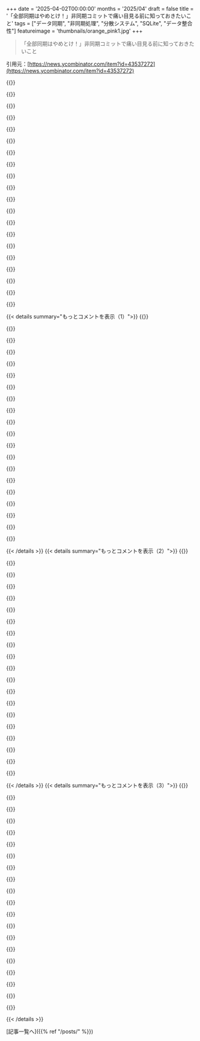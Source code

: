+++
date = '2025-04-02T00:00:00'
months = '2025/04'
draft = false
title = '「全部同期はやめとけ！」非同期コミットで痛い目見る前に知っておきたいこと'
tags = ["データ同期", "非同期処理", "分散システム", "SQLite", "データ整合性"]
featureimage = 'thumbnails/orange_pink1.jpg'
+++

> 「全部同期はやめとけ！」非同期コミットで痛い目見る前に知っておきたいこと

引用元：[https://news.ycombinator.com/item?id=43537272](https://news.ycombinator.com/item?id=43537272)

{{<matomeQuote body="整合性モデルがよく分かんないんだけど。<br>＞Graftクライアントはローカルでコミットしてから、非同期でリモートにコミットしようとするんだって。Graftはグローバルで厳密な直列化を強制するから、同じスナップショットに基づいて同時にコミットすると、片方は成功してもう片方は失敗するらしい。<br>＞でも、APIはコミット操作が一つしかない。<br>＞commit(VolumeId, ClientId, Snapshot LSN, page_count, segments) 安全ならVolumeに変更をコミット。指定されたSnapshot LSNはコミットの元になったスナップショット。成功すると、新しくコミットされたSnapshotを返す。<br>＞もしクライアントが何かコミットして、ローカルで成功した場合、そのコミットの「非同期」伝播が失敗したことをどうやって知るの？そして、その成功したローカルコミットの上でやったことを全部ロールバックする必要があるんじゃない？<br>これって「コミット」の概念がごっちゃになってる気がする。普通「コミット」って言ったら有効だって保証されてるじゃん？でも、ここでは「ローカルコミット」が後から無効になる可能性があるってこと？" userName="kiitos" createdAt="2025-04-02T04:20:55" color="#45d325">}}

{{<matomeQuote body="確かに分かりにくいよね！ブログ記事の整合性のセクションで説明してみたよ：https://sqlsync.dev/posts/stop-syncing-everything/#consisten...<br>重要なのは、オフライン書き込みをサポートするなら、クライアントは厳密な直列化できないってこと。トランザクションの同期が無効になることを前提にする必要があるんだ。Graftは強力な基盤を提供するけど、ローカル書き込みの処理方法はクライアントに任せてる。<br>クライアントは以下のオプションを選べるよ：<br>1. オフラインならローカル書き込みを拒否する<br>2. オンラインに戻ったらローカル書き込みを最新のスナップショットにリベースする<br>3. ローカルの変更をリモートの変更とマージする<br>4. Volumeを完全にフォークして、ユーザーが手動でマージする<br>5. ローカルの変更を破棄する<br>エッジネイティブシステムを構築するためのビルディングブロックを作りたいんだ。ローカル書き込みのセマンティクスにはこだわりはないんだよね。" userName="carlsverre" createdAt="2025-04-02T04:46:42" color="#785bff">}}

{{<matomeQuote body="言ってること、リポジトリのドキュメントと全然違うじゃん。<br>Graftの「commit」操作の保証は、Graftシステム自体の性質なんだよね。もしcommitが、あるクライアントの要件を満たすと厳密に直列化されて、満たさないと直列化されないなら、「commit」は厳密に直列化されてないってことにならない？" userName="kiitos" createdAt="2025-04-02T04:53:49" color="#45d325">}}

{{<matomeQuote body="確認させてほしいんだけど、クライアントが常に同期的にコミット（MetaStoreのコミットがOKになるまで待つ）する場合、厳密な直列化されるってことでOK？<br>もしそうなら、クライアントが非同期的にコミットしたい場合、トレードオフと結果の整合性モデルをどう説明するのが分かりやすいかな？ドキュメントをどうアップデートすればいいか教えてほしい。" userName="carlsverre" createdAt="2025-04-02T05:05:18" color="#785bff">}}

{{<matomeQuote body="まず、読み取りと書き込みの整合性を分ける価値があるかも。例えば、君のシステムでは読み取りは最終的に整合性が保たれる（同期が強制されないから）。書き込みはもっと複雑だよね。<br>君のデザインのキーポイントは柔軟性だと思うんだ。それを強調して、アプリケーションがストレージとどうやり取りできるか、トレードオフを説明した方がいいんじゃない？<br>強い書き込み整合性を得るためにグローバルなシリアライゼーションを強制したり、同期ポリシーを緩くして弱い整合性にしたり。アプリケーションから見れば、内部の詳細はどうでもよくて、外部の性質とそれをどう実現するか（CRDTスタイルでマージするとか）が大事。" userName="ratorx" createdAt="2025-04-02T11:55:07" color="#ff5733">}}

{{<matomeQuote body="クライアントとコミットの定義が違うのかも。<br>クライアントが「ローカルでコミット」と「グローバルでコミット」を別々にできるとは思えないんだよね。クライアントはmetastore APIとやり取りするものだと思ってて、commit操作はローカルのコミット状態に基づいて成功/失敗を返すんじゃないの？<br>design.mdに「ClientはRustライブラリになる」って書いてあるけど、これが議論のポイント？クライアントはGraftクレートと同じコンパイルユニットのRustコードってこと？" userName="kiitos" createdAt="2025-04-02T05:25:53" color="#ff33a1">}}

{{<matomeQuote body="Graftの定義って、SQL標準のコミットよりGitのコミットに近い気がする。それが混乱の原因かも？" userName="mdavidn" createdAt="2025-04-02T15:05:52" color="">}}

{{<matomeQuote body="そうかもね。でも、Gitの「コミット」はドメインの概念で、分散システムの「コミット」とは違うんだよね。「厳密な直列化」とか「スナップショット分離」とかは分散システムの概念で、Gitの概念じゃない。「コミット」は分散システムのルールに従う必要があると思うよ。" userName="kiitos" createdAt="2025-04-03T21:12:29" color="#45d325">}}

{{<matomeQuote body="GitはDVCS（分散バージョン管理システム）じゃん。分散ってことは、マスターがないってこと。Gitには「グローバル」がないんだよ。" userName="drewcoo" createdAt="2025-04-02T21:57:26" color="">}}

{{<matomeQuote body="理論上はそうだけど、実際にはGitHubやGitLabがほとんどの開発者にとっての「グローバル」レプリカになってるよね。" userName="mdavidn" createdAt="2025-04-05T01:56:02" color="#ff33a1">}}

{{<matomeQuote body="リンク先のドキュメントと作者の返信で、状況がかなりはっきりするよね。ローカルとグローバルの特性を持つエッジデータストアを構築してて、オフラインモード用のオプションもあるみたい。システムの厳密な直列化について話す場合は、もっと複雑になるのは当然だと思うよ。" userName="tyre" createdAt="2025-04-02T05:10:38" color="">}}

{{<matomeQuote body="基本的にはシングルマスターの非同期レプリケーションだね。しかもsqliteのジャーナルモード専用みたい。マスターがsqliteのジャーナルをコミット履歴として保存して、フォロワーに送ってリプレイさせるんだ。" userName="feverzsj" createdAt="2025-04-02T05:13:39" color="#45d325">}}

{{<matomeQuote body="みんな、どうも！Graftの作者だよ。コメント、スター、サポート、本当にありがとう！またこうして公に開発できて嬉しいな。今夜はもうサインオフするけど、明日また質問に答えるよ！今、Washington, DCのAntithesis BugBash[1]に来てるんだけど、時差ボケ対策しないと後悔しそう。もし今週Washingtonにいる人がいたら（カンファレンスとかで）、ぜひ会おう！hello [at] orbitinghail [dotdev]にメールしてね。<br>[1]: https://bugbash.antithesis.com/" userName="carlsverre" createdAt="2025-04-02T04:53:56" color="#ff33a1">}}

{{<matomeQuote body="シェアしてくれてありがとう、すごくいいね。グラフィックも素晴らしいって言いたかったんだ。自分で作ったのか、誰かに手伝ってもらったのかわからないけど、ポイントをよく説明できてる。ページとかデータベースみたいな技術的なコンセプトのグラフィックを作るのは難しいけど、これはすごくいいよ。" userName="vineyardmike" createdAt="2025-04-02T06:20:54" color="#ff33a1">}}

{{<matomeQuote body="ありがとう！http://excalidraw.com/ で自分で作ったんだ。" userName="carlsverre" createdAt="2025-04-02T12:59:52" color="">}}

{{<matomeQuote body="Graftの盛り上がり、すごいね！Discord [1]やGitHub [2]でも会話できるよ。Antithesis BugBash [3]でDeterministic Simulation Testing (DST)について話してるから、もしいたら声かけてね！<br>[1]: https://discord.gg/etFk2N9nzC<br>[2]: https://github.com/orbitinghail/graft<br>[3]: https://bugbash.antithesis.com/" userName="carlsverre" createdAt="2025-04-02T15:42:23" color="#ff33a1">}}

{{<matomeQuote body="素晴らしい出来だね！ちょっと質問なんだけど、ページにある美しい図（https://sqlsync.dev/_astro/pull_changes.DjOYfgBf_2biXxv.webp とか）は何のツールで作ったの？" userName="gejose" createdAt="2025-04-02T17:54:38" color="">}}

{{<matomeQuote body="ありがとう！https://excalidraw.com/ で全部作ったんだ。もう何年も使ってて、本当に気に入ってるよ！" userName="carlsverre" createdAt="2025-04-02T18:04:20" color="">}}

{{<matomeQuote body="つまり、一貫性モデルは基本的にgitってこと？ローカルコピーがあって、それを変更して、プッシュするときにコンフリクトが起きて、リベースとかマージができるみたいな。問題は、コンフリクトをうまく検出する方法がないこと。ドキュメントには変更されたページについて書いてあるけど、ページの変更はコンフリクトのいい指標にはならない。読み取りのコンフリクトでも起こり得る。<br>例えば...<br>Update Customer Id: ＞”UPDATE Customers SET id＝’bar’ WHERE id＝’foo’; UPDATE Orders SET customerId＝’bar’ WHERE customerId＝’foo’”<br>Add Customer Purchase: ＞”SELECT id FROM Customers WHERE email＝”blah”; INSERT INTO Orders(customerId, ...) VALUES(”foo”, ...);”<br>もしupdateタスクが先にコミットされて、Ordersテーブルのページが一杯だったら（つまり、挿入すると新しいページが割り当てられる）、これらの操作にはページのコンフリクトはないけど、結果は正しくないことになる。<br>これを修正するには、書き込みが発生したトランザクション中に読み取られたページを追跡する必要があるけど、updateカラムがインデックスの一部でなければ、テーブル全体になる可能性がある。" userName="chacham15" createdAt="2025-04-02T07:11:44" color="#785bff">}}

{{<matomeQuote body="gitでのリベースも安全な操作じゃないよね。マージはヒューリスティックで、コンフリクトやサイレントな誤ったマージが起こりやすい。<br>簡単な例: https://www.caktusgroup.com/blog/2018/03/19/when-clean-merge..." userName="fulafel" createdAt="2025-04-02T07:52:51" color="">}}

{{< details summary="もっとコメントを表示（1）">}}
{{<matomeQuote body="それについては後で説明があるみたいだよ。厳密なシリアライズが無理な場合、ローカルのトランザクションは永続的じゃないけど、システム全体としてはシリアライズを回復できるってさ。ローカルの非同期トランザクションがページのリードセットを保持して、そこでコンフリクトを探す限りは大丈夫なはず。" userName="ncruces" createdAt="2025-04-02T08:21:49" color="">}}

{{<matomeQuote body="ローカルでトランザクションをコミットした後に、同期が失敗した場合、アプリがどう対応すべきか想像しにくいんだよね。全部ドロップするのは技術的には一貫性があるけど、状況によっては安全じゃないかも。例えば、緊急の紹介状を記録したのに、管理スタッフが患者の電話番号を更新してトランザクションが失敗するとか。自動リプレイは安全じゃないし。手動でマージするのが安全な場合もあるけど、ユーザーがレビューできるようにコンテキストを再構築するにはどうすれば？SQLiteはトランザクションIDを表面に出さないから、Graft APIが必要になるのかな。" userName="fauigerzigerk" createdAt="2025-04-02T12:10:17" color="#ff5c5c">}}

{{<matomeQuote body="ローカルでトランザクションをコミットした後に同期が失敗した場合、アプリがどう対応すべきか想像しにくいって話、マジそれな！手動マージが安全な場合もあるよね。CRDTが人気なのは、自動でコンフリクトを解決してくれるから。Graftは「同じデータ形式を使い続けられて、すべてがうまくいく！」って感じだけど、実際はコンフリクト解決ロジックを書く必要があるってことだよね。うまい話はないってことだ。" userName="NickM" createdAt="2025-04-02T16:13:36" color="#ff33a1">}}

{{<matomeQuote body="CRDTの問題点は、技術的にはコンフリクトフリーだけど、アプリケーションレベルの制約を表現できないことなんだよね。例えば、ホテルの部屋を複数の人が同時に予約できないようにするとか、制約違反としてフラグを立てて手動で介入する必要があるとか。集中型のトランザクションの使いやすさには到底及ばないよね。" userName="fauigerzigerk" createdAt="2025-04-02T17:50:23" color="#ff5733">}}

{{<matomeQuote body="それは確かに制約だよね。もしそういう制約があるなら、集中型のトランザクションシステムを使うべきかも。完璧なコンフリクト解決があっても、予約確定した後に「ごめん、やっぱ他の人が予約してたわ」って言いたくないでしょ？これはCRDTに限った話じゃなくて、可用性を優先するデータベースの限界だよね。制約が緩いユースケースなら問題ないけど。" userName="NickM" createdAt="2025-04-02T18:44:28" color="">}}

{{<matomeQuote body="ホテル予約は良い例じゃないかもね。ソフトコンストレイントを指定できれば、CRDTはもっと広い範囲のアプリに使えると思うな。変更をマージした後で、CRDTに制約違反のリストをクエリできるみたいな。" userName="fauigerzigerk" createdAt="2025-04-02T19:16:33" color="">}}

{{<matomeQuote body="「ホテルの部屋を複数の人が同時に予約できないようにするには？」いい質問だね！そうはしないんだ。グローバルに一貫性のあるトランザクションの順序付けを仮定すると、調整のレイテンシと認識される信頼性のトレードオフになる。複数の人が同時に予約できるけど、最終的には1人が勝つ。問題は、調整のレイテンシをユーザーが許容できる範囲に減らすこと。レイテンシが小さければ、ブロッキングAPIで信頼性の低さを隠せる。" userName="fatherzine" createdAt="2025-04-03T15:48:20" color="#ff33a1">}}

{{<matomeQuote body="＞your local transactions are not durable<br>これってユーザーからしたら単なるデータロスだよね。なんか操作して、うまくいったように見えても、後で消えちゃうんだもん。" userName="bastawhiz" createdAt="2025-04-02T13:24:32" color="">}}

{{<matomeQuote body="説明を読む限り、トランザクションは再適用できるみたい。システムがどう処理するか（アプリにどこまで任せるか、Graftがどこまで処理するか）はわからん。" userName="ncruces" createdAt="2025-04-02T13:57:01" color="">}}

{{<matomeQuote body="それってどういうこと？失敗したトランザクションを後でどうやって再適用するの？データベース自体は解決方法を知らないはず（もし知ってたら失敗しない）。だからアプリがやるしかないけど、常に可能とは限らない。結局データロスは避けられないかもね。「一貫性」は、都合の悪いトランザクションを削除すれば簡単に実現できるってことだ。" userName="bastawhiz" createdAt="2025-04-02T17:21:05" color="">}}

{{<matomeQuote body="これマジそれな！gitでmerge conflict解決するのってマジ大変じゃん？アプリ作る時に、UIとかユースケース込みで全部mergeするのとか非現実的すぎ。CRDTsとかターン制ゲームとか、単一顧客が使うデータサイロみたいな限定的なケースなら使えるかもだけど、一般的には無理ゲーだと思うわ。" userName="kikimora" createdAt="2025-04-02T23:19:00" color="">}}

{{<matomeQuote body="状態への変更順序がマジでどうでもいい場合だけ安全だと思う。<br>・カウンターの増減<br>・アクションのタイムスタンプをセットで保存<br>とか。<br>変更をアクションの順不同セットとしてモデル化できないとデータ損失するかも。例えば、3つのクライアントがアクションを実行。action 1がXをtrueに、action 2もtrueに、action 3がfalseにしたら、Xがtrueかfalseかわからなくなる。タイムスタンプがあっても、集中writerがない限り、クライアントのタイムスタンプが正確かどうかなんてわかんないし。マジ難しい問題！" userName="bastawhiz" createdAt="2025-04-03T01:59:18" color="#38d3d3">}}

{{<matomeQuote body="＞クライアントがgraftをpullした後、変更点を正確に把握できる。その情報を使って、どのページが有効で、どのページを取得する必要があるかを判断できる。<br>Cloud-Backed SQLiteのmanifestとどう違うんだろ？https://sqlite.org/cloudsqlite/doc/trunk/www/index.wiki<br>設計は似てるけど（変更されたページを送信）、サーバー側の計算が不要なのがデカい。" userName="conradev" createdAt="2025-04-02T02:19:22" color="#ff33a1">}}

{{<matomeQuote body="Cloud-Backed SQLite (CBS)の話ありがとね！CBSはマジで素晴らしいプロジェクトで、Graftより成熟してると思う。違いを説明するね。<br>CBSはmanifestとblockを使ってる。リーダーはmanifestをpullして、どのblockを再利用して、どれをpullする必要があるか知ることができる。だから、その点では似てる。<br>書き込みレイヤーはかなり違う。CBSはクライアントから直接blockを書き込むけど、GraftはPageStoreを使って永続化を処理する。<br>PageStoreを使うメリットは、複数のVolumeからの変更をS3の大きなセグメントにまとめることができること。将来的には、クエリのパフォーマンスを向上させたり、tombstoneを削除するために、セグメントを圧縮して最適化する予定。<br>もう一つのメリットは、書き込まれたページはMetaStoreにコミットされるまで、LSNに固定されないこと。書き込みの同時実行性が高い場合に重要になる。クライアントのコミットが拒否された場合（最新のスナップショットに基づいていない）、ローカルの変更を最新のスナップショットにrebaseしようとする。その際、Graftのモデルでは、以前に試みたコミットのサブセットを再利用できる。非重複ワークロードの同時実行性を劇的に向上させることができると思う。<br>3つ目のメリットは、権限。Graftを展開すると、PageStoreとMetaStoreで細かい書き込み権限を強制できる。CBSはクライアントがblobストレージに直接アクセスする必要がある。サーバー側でのデプロイには有効だけど、アプリケーションにレプリカを埋め込みたいエッジやデバイスのユースケースには向かない。<br>manifest側では、CBSではクライアントが最新のmanifestをpullするだけでいいけど、クライアントが多くて変更ワークロードが高い場合、Graftの圧縮bitsetアプローチは、クライアントがpullする必要があるデータ量を劇的に減らすことができる。メタデータのログとスナップショットみたいなもん。<br>違いがわかったかな？<br>あと、Rust好きなんだよね。:)" userName="carlsverre" createdAt="2025-04-02T04:33:21" color="#ff5733">}}

{{<matomeQuote body="なるほどね！サーバーが不要ってのもあるけど、CBSの魅力はシンプルさだよね。<br>Graftは新しい概念が多い気がする。必要なのかもしれないけど、HTTP APIとProtobufを維持していくの、大変そう。<br>CBSの書き込み同時実行性は「bucketごとに1つのwriter」で、これは「ユーザーごとに1つのbucket」で使える。クライアントのblobストレージへのアクセスは、署名付きURLで制御できる。ただ、自分でconflict resolutionする必要がある。<br>ストレージエンジン（ページ）レベルでconflict resolution（rebase/fork/reset）を処理するのが面白い。<br>非重複書き込みの場合、rebaseが効果的だと思う。" userName="conradev" createdAt="2025-04-02T17:48:45" color="#45d325">}}

{{<matomeQuote body="確かに！CBSは同じ問題を解決するキラーソリューションだね。" userName="carlsverre" createdAt="2025-04-02T18:06:32" color="">}}

{{<matomeQuote body="rebaseってどういう意味？アプリケーションがinteractive codeを含めてtransactionを再生するの？それともデータベースが前回書き込まれたのと同じ行/ページを書き込むの？" userName="aboodman" createdAt="2025-04-03T04:16:10" color="">}}

{{<matomeQuote body="SQLiteには実験的な変更”BEGIN CONCURRENT”がある。楽観的ロックを使って、重複しない書き込みを同時実行できる。<br>https://www.sqlite.org/src/doc/begin-concurrent/doc/begin_co...<br>書き込みが重複しなければ、rebaseは全く同じページ（計算なし）になる。重複する場合は、transactionを再生して新しいページを作成する必要がある（計算が必要）。" userName="conradev" createdAt="2025-04-04T18:35:55" color="#ff5c5c">}}

{{<matomeQuote body="へー、これ知らなかったけどマジでクール！<br>gcloudで低スケールのserverless dbを探してたんだけど、gcloudのサービスよりいいかも。<br>Cloud firestoreが良さそうに見えたけど、既存のgcloud credentialsで動かせなかった。俺のスキル不足かも。" userName="hamandcheese" createdAt="2025-04-02T04:04:03" color="#ff5733">}}

{{<matomeQuote body="こういう一般的なソリューションって、いつも混乱するんだよね。分散データって、本質的に欠陥があって、制限があるから、自分のユースケースに一番近いものを選ばなきゃいけない。<br>Graftの考え方は好きだけど、すぐに問題にぶつかる。例えば、ネットワークが不安定なエッジデバイスだと、必要な時にページを取得できない可能性がある。クライアントが必要なのは、必要な時にアクセスできるように、できるだけデータを取得すること。<br>でも、データが多すぎると時間がかかる！だから、アプリケーションがデータに優先順位をつけて、必要なものから取得する必要がある。<br>SQLite向けってことは、その点を補強してる気がする。分散リレーショナルデータベースって、だいたいの場合悪い考え。みんなACID特性を求めるけど、分散環境じゃ無理だし。CRDTsがあるのはそのため。すべての”コピー”を独立したものとして扱うことで、同じものを複数の場所に確実に分散できるっていう誤った考えを打破できる。（だから、リレーショナルデータベースはレプリケーションに向いてない。リレーショナルデータベース全体をCRDTsでレプリケートするには、セルごとにCRDTが必要になる。）" userName="0xbadcafebee" createdAt="2025-04-02T16:54:42" color="#ff5c5c">}}


{{< /details >}}
{{< details summary="もっとコメントを表示（2）">}}
{{<matomeQuote body="これ役に立つかもだから、似たようなツールのリンク集めといたよ！<br>https://tinybase.org/<br>https://www.evolu.dev/<br>https://replicache.dev/<br>https://fireproof.storage/<br>https://vlcn.io/<br>https://www.instantdb.com/<br>https://loro.dev/<br>https://electric-sql.com/<br>https://docs.y-sweet.dev/<br>https://syncedstore.org/docs/<br>https://collabs.readthedocs.io/en/latest/<br>https://remotestorage.io/<br>https://rxdb.info/offline-first.html<br>https://github.com/siriusastrebe/jsynchronous<br>https://www.powersync.com/<br>https://pouchdb.com/<br>https://jazz.tools/<br>https://www.triplit.dev/<br>https://automerge.org/<br>https://www.dxos.org/<br>いつか全部試したいなー。誰かのまとめ記事読みたい。" userName="vladstudio" createdAt="2025-04-02T11:37:44" color="">}}

{{<matomeQuote body="なんでこんなにたくさんあるんだろ？誰も必要としてないものを再発明してるだけじゃない？<br>個人的には、pouchdb、automerge、loro、sqlsyncは触ったことあるけど、どれも既存のアーキテクチャに合わなかったんだよねー。<br>たぶん、抽象化レイヤーが間違ってるんだと思う。REST APIとクライアント側のストレージがあれば99%十分じゃん？サービスワーカーもあるし。データの部分更新とかじゃなくて、サーバーから全データをリロードする方が説明しやすいし実装も楽だし。ラストライトウィン方式で十分なことが多いし。DBのコンフリクト解決とか無理ゲー。" userName="ozim" createdAt="2025-04-02T11:56:11" color="">}}

{{<matomeQuote body="これはマルチプレイヤーアプリの話だよ。Googleドキュメントとかみたいな。複数のユーザーが同時に編集できて、オフラインでも使えるみたいな。<br>みんながこんなことにハマるのは、データの同期処理が複雑で、関係ない部分まで影響が出ちゃうから。<br>A：ログをそのまま使う方式（オブジェクトの種類ごとに処理が必要）。<br>B：フレームワークが全部やってくれる方式（KVストアみたいな）。<br>C：最近はSQLの機能が欲しくなるから、最初からSQLを使う方式。<br>今はAだけど、Bに乗り換えたいなー。SQLもいいけど、やったことあるからなー。オフライン対応が簡単ならAでもいいけど、複雑になったらBを検討するよ。<br>ドキュメント単位の同期が多いけど、SQLのクエリとか使えなくなるのが困る。普通のSQLバックエンドと同期できるツールが少ない。" userName="whizzter" createdAt="2025-04-02T13:42:38" color="#45d325">}}

{{<matomeQuote body="それならCouchbaseがいいんじゃない？全部自社でコントロールしてるし。（宣伝注意：CouchbaseのSyncを8年やってる）<br>ローカルではドキュメント単位で同期できて、サーバー側では複数ドキュメントのトランザクションとか、KVアクセスとか、SQLとか、フルテキスト検索とか、細かい権限設定とかできるけど、その分ロックインされるしお金もかかる。ストレージとかクエリとか同期を自由に組み合わせられない。" userName="bbrks" createdAt="2025-04-02T16:35:55" color="">}}

{{<matomeQuote body="話が噛み合ってない気がする。<br>マルチプレイヤーのドキュメントはリアルタイムで同期するもので、DBの同期とは違うよ。これらのツールはオフラインからオンラインへのデータ同期が目的。ドキュメントとは用途が違う。" userName="ozim" createdAt="2025-04-02T16:22:31" color="">}}

{{<matomeQuote body="いや、根本的な問題は一緒だよ。GPが言ってるツールの問題は、同時編集の問題。普通のCRUDだと頻度が低いから無視されるけど、オフラインとかマルチプレイヤーだと頻繁に起こる。<br>ドキュメントとDBだけど、ドキュメントをテーブルに分割できるし。DBに分解しておけば、管理が楽になるし、部分的な権限管理もできる。" userName="whizzter" createdAt="2025-04-03T14:59:49" color="">}}

{{<matomeQuote body="＞なんでこんなにたくさんあるんだろ？誰も必要としてないものを再発明してるだけじゃない？<br>本当に必要なものって何？誰が決めるの？<br>＞全データをリロードする方が説明しやすいし実装も楽<br>電源ランプは点いてる？点いてなかったら、電源ボタンを押してね。簡単なことを説明するのって難しいんだよ。<br>対象は俺らみたいなオタクだから、誰かがforkして直してくれるまで、適当でもいいんじゃない？" userName="drewcoo" createdAt="2025-04-02T22:06:19" color="">}}

{{<matomeQuote body="“最近の問題はほとんどが同期の問題”<br>https://news.ycombinator.com/item?id=43434239" userName="codeulike" createdAt="2025-04-02T17:16:12" color="">}}

{{<matomeQuote body="関連ブログ書いたよ！<br>https://marcoapp.io/blog/offline-first-landscape" userName="isaachinman" createdAt="2025-04-02T21:50:01" color="">}}

{{<matomeQuote body="リンクありがとう！ちょうど欲しかったんだ！" userName="vladstudio" createdAt="2025-04-03T14:19:39" color="">}}

{{<matomeQuote body="これマジで面白いプロジェクトだし、記事も最高じゃん！めっちゃ勉強になったわ。「Leap」アルゴリズム（https://www.usenix.org/system/files/atc20-maruf.pdf）がリモートメモリのプリフェッチを予測するのに使われてるって知って、ハマりまくってる。<br>libgraftのSQLite連携ばっか見ちゃうけど（tursoとかと比較して）、作者がもっと一般的でローレベルな分散ストレージ問題としてアプローチしてるのが良いよね。実用的だって証明されたら、SQLite以外にも色々使えそう。<br>ただ、「ローレベルな一般的ソリューション」って、具体的な経験がないと的外れになりがちじゃん？作者はsqlsyncの経験があるし、最初からgraftをSQLiteに適用してるから、一般的なソリューションに挑戦する資格があると思う。特に、reconciliationの責任をアプリケーション/クライアント層に移してるのが良いよね。reconciliationってトレードオフが多いから、アプリ側がどうしたいかちゃんと考える必要があるってのは当然だと思う。<br>みんなSQLiteのレプリケーションシステムとの比較ばっか聞いてるけど、記事の最後に比較に関するセクションがあるから見てみて！https://sqlsync.dev/posts/stop-syncing-everything/#compariso..." userName="snickell" createdAt="2025-04-02T03:58:12" color="#ff5733">}}

{{<matomeQuote body="ありがとね！SQLlite/SQLSync以外のソリューションにGraftを適用するの、めっちゃワクワクしてるし興味あるんだよね。それがもっと一般的にした理由でもあるし。でもマジでその通りで、まずユースケースを開発してから一般的なソリューションに落とし込んだのは正解だったわ。逆だったら絶対ミスってたと思う。<br>あと、Leapのrabbit holeにはマジでハマった。あれは楽しいよね！" userName="carlsverre" createdAt="2025-04-02T04:10:24" color="#ff33a1">}}

{{<matomeQuote body="実装の詳細はよく分かんないからコメントしないけど、これはマジで解決すべき重要な問題だと思う。クライアントとサーバー間で変更をsyncできる、agnosticなsyncレイヤーがずっと欲しかったんだよね。アプリ開発者が何もしなくても、データベースがURLを指すだけでsyncを全部やってくれるのが理想。<br>そうすれば、アプリ開発者は何の苦労もなくプライベートsyncをサポートできるし、syncのためだけにサブスク払わなくても済む。NASでsyncサーバーを動かせば、全部のアプリがそこにsyncしてくれるようになる。もちろん、アプリ開発者はサブスク収入が欲しいから嫌がるだろうけど、ユーザーがプッシュすれば変わるかもね。" userName="stavros" createdAt="2025-04-02T08:45:25" color="#ff5c5c">}}

{{<matomeQuote body="10年くらい前は、CouchDBがこの問題の答えだったんだよね。2025年の現状は知らんけど、当時は飛行機のセールス担当が使ってるタブレットを、地上に戻ってオンラインになったら中央データベースとsyncするのに使われてた。" userName="Cthulhu_" createdAt="2025-04-02T08:47:19" color="">}}

{{<matomeQuote body="CouchDBってどうなったんだろ？もっと人気出ると思ってたけど、全然聞かなくなったよね。もしかしてこの問題って重要じゃないのかな？それとも、こういう方法で解決できるって知らないだけ？" userName="stavros" createdAt="2025-04-02T08:49:16" color="">}}

{{<matomeQuote body="この分野はマジで元気だし、OPみたいな小さいプロジェクトから競争が生まれてるのは嬉しいね。<br>（免責事項：私はこの分野の企業のsyncバックエンドで過去8年間働いてます。探せばどこか分かると思うけど、これはセールスじゃないよ）<br>こういう競争は、インターネット環境が悪いけど開発能力があるコミュニティにとってマジで価値がある。例えば、発展途上国とかアフリカで巡回診療してる医者とか。村全体で健康診断して、タブレットにデータを記録するじゃん。医者がインターネット使える場所に行ったらsyncして、フォローアップに使うんだよね。残念ながら、こういうプロジェクトって予算がないんだよね。だから、これらの問題を解決するための技術を使う余裕がないんだよ（うちの会社もそう）。<br>エンタープライズ側だと、航空会社とかクルーズ船とか、小売とかフィールド系の産業でこういう技術が使われてる。オフラインになったり、P2Pメッシュだけになったりするからね。クラウドデータベースとか、普通のレプリケーションデータベースは使えない。管理する人がいないから。レプリケーションは難しい問題なのに、通信が途絶える状況じゃもっと大変。" userName="bbrks" createdAt="2025-04-02T09:28:39" color="#45d325">}}

{{<matomeQuote body="CouchDBの専門家じゃないけど、最近プロジェクトで使って、フロントエンドのpouchdbとのsyncが気に入った。<br>一番の問題はセキュリティだった。<br>CouchDBとのやり取りはデータベースと直接行う必要があり、中間APIは利用できなかった。CouchDBが設計されたときは良いアイデアだったのかもしれないけど、2024年では不安を感じた。CouchDBの中間APIレイヤーを知ってる人がいたら教えて。" userName="miramba" createdAt="2025-04-02T09:39:25" color="#45d325">}}

{{<matomeQuote body="中間サーバー/APIがないことを欠点だと捉えてるのが面白いね。InstantDBはそれを進歩だと考えてるよ。彼らのエッセイを見てみて：https://www.instantdb.com/essays/sync_future" userName="dotemacs" createdAt="2025-04-02T12:52:59" color="">}}

{{<matomeQuote body="ありがとね！同じように考えてくれて嬉しい！私もずっと、シンプルなconsistencyモデルの上に構築できる、汎用的なsyncレイヤーが欲しかったんだよね。<br>Graftをオープンソースにしたのは、まさにそれを実現するため！どこにでもデプロイして！使ってくれるなら、もっとサポートできるように教えてね :)" userName="carlsverre" createdAt="2025-04-02T15:32:16" color="#38d3d3">}}

{{<matomeQuote body="SQLSyncを作ってくれてありがとう！Klepmannの「local-first」の講演が好きだと思うよ。もう知ってるかもだけど。" userName="stavros" createdAt="2025-04-02T15:48:45" color="#785bff">}}


{{< /details >}}
{{< details summary="もっとコメントを表示（3）">}}
{{<matomeQuote body="どういたしまして！ Klepmannと彼のローカルファーストなコンテンツ、マジでファンなんだよねー！ リマインダーありがとね！" userName="carlsverre" createdAt="2025-04-02T16:22:24" color="#ff33a1">}}

{{<matomeQuote body="めっちゃすごいじゃん！ VFS使うのってマジ楽しい”ハック”だよねー！<br>自分たちはnotes/tasks用のオフラインファーストなIDE[1]向けに独自のsyncエンジン作ってて、データ構造はツリー（というかグラフ）でアウトライン操作をサポートしてるんだ。コンフリクト解決はいつも課題で、特にツリーだと複数のオフラインプレイヤーが楽観的にローカル変更をコミットすると、グローバルにマージしたときに無効なツリー状態になるんだよね。<br>これの対処法は、クライアントがオンラインになったときに他のツリーinsertデルタを受け取ると、ツリーのinsertをロールバックすること。SQLSyncの説明からすると、最新のスナップショットをpullしてリプレイするのが一番良い方法っぽい。でもフルスナップショットをpullするのは結構コストかかるよね。自分たちは、大量のデルタが来る場合にヒューリスティックで判断してそうしてるけど、ほとんどのオフラインsyncでは必要ないんだよね。SQLSyncではスナップショットをどう定義してるのか気になるなー。例えばnote-takingの例だと、グラフ機能（transclusions）があるから、単一の”note”のスナップショットは作れないんだよね。SQLSyncには”reset and replay”するためにすべての状態を送信しなくて済むような賢い方法があるのかな？<br>[1] https://thymer.com" userName="wim" createdAt="2025-04-02T08:57:51" color="#38d3d3">}}

{{<matomeQuote body="ありがとうございます！ そして同意です（笑）。SQLite VFS書くの大好き。<br>SQLSyncの主な問題は、まさにあなたが説明したとおり、リプレイするためにフルスナップショットをpullすることでした。これがGraft設計の”partial”な側面を推進する主な要因です。つまり、クライアントは、まだ持っていない、トランザクションのr/wセットとオーバーラップする受信スナップショットの部分のみをpullする必要があります。だから、あなたの質問に答えると、SQLSyncがGraftによって強化されると、resetとリプレイのためにすべての状態をダウンロードする必要がなくなることがよくあります。<br>クライアントがスナップショット分離に緩和しても大丈夫な場合（特に、これはクライアントがWrite Skew[1]を経験する可能性があることを意味します）、ローカルトランザクションのr/wセットがスナップショットの変更セットと交差しない場合、Graftは自動マージを実行できます。<br>[1]: https://jepsen.io/consistency/phenomena/a5b" userName="carlsverre" createdAt="2025-04-02T13:09:18" color="#ff33a1">}}

{{<matomeQuote body="面白そうじゃん。これ、マジで頭を悩ませる難しい問題だよね。これに取り組んでる人は、まさにこの分野を前進させてるって感じ。<br>うちのReact Nativeアプリの不安定な接続環境で試してみようかな。" userName="wg0" createdAt="2025-04-02T03:22:05" color="#ff5c5c">}}

{{<matomeQuote body="＞うちのReact Nativeアプリの不安定な接続環境で試してみようかな。<br>似たようなやつで、調べてみるといいかも（個人的な意見じゃないけど、ちょっと調べたことあるから共有するね）。<br>・https://rxdb.info<br>・https://www.powersync.com<br>・https://electric-sql.com<br>・https://dexie.org<br>https://localfirstweb.dev も良いリンクだよ。" userName="rudedogg" createdAt="2025-04-02T04:01:34" color="">}}

{{<matomeQuote body="楽しいプロジェクトで、どこまで深く掘り下げられるかワクワクしてるんだ。:)<br>ぜひ試した感想を聞かせてほしいな！ まだSQLite extensionをモバイルで動かしたことがないから、手伝ってくれるとマジ感謝！ モジュールを別のアーキテクチャに対してコンパイルする必要があるかもしれないけど、”just works”するといいな。" userName="carlsverre" createdAt="2025-04-02T04:16:35" color="#45d325">}}

{{<matomeQuote body="やっと見れた。LMAOマジ最高！" userName="carlsverre" createdAt="2025-04-02T14:55:52" color="">}}

{{<matomeQuote body="これも関連プロジェクトだよ。<br>https://zero.rocicorp.dev/" userName="presentation" createdAt="2025-04-02T15:12:30" color="">}}

{{<matomeQuote body="モバイルクライアントが超遅い回線に繋がってて、同期が必要なdiffがギガバイト単位になる場合に問題が起きるよね。最初の同期だったり、DBが肥大化しちゃったりとか。<br>ハイブリッドなアプローチとしては、同期が遅い（例えば5秒経っても終わらない）のを検知して、サーバーに直接クエリを送るのが良いかも。ユーザーがやりたいタスクが肥大化したレコードに依存してない可能性が高いからね。" userName="londons_explore" createdAt="2025-04-02T07:32:10" color="#45d325">}}

{{<matomeQuote body="なるほどねー。Graftみたいにデータをエッジに同期するソリューションは、データセットが大きすぎたり、一貫性を部分的に保てないほど分割されてないと、うまく機能しないんだよね。だからGraftはクライアント同期だけじゃなくて、サーバーレス機能とかエッジにも力を入れてるんだ。同じスナップショットで同じ処理を実行できるから（一貫性保証のおかげで簡単に検証できる）、クライアントの処理をエッジに移動させたりできるんだって。そっちの方がリソースがあったり、ネットワークが良かったり、キャッシュがあったりするからね。" userName="carlsverre" createdAt="2025-04-02T13:12:38" color="#ff33a1">}}

{{<matomeQuote body="もしかして俺だけ？コメント欄の人たちは分かってるみたいだけど、読んでもさっぱり分からん。APIの簡単な例を「マーケティング記事」かgithubのreadmeに載せてほしいな。<br>データの同期についてなのは分かるんだけど（タイトルは違うけど）。「開発が簡単になる」「データがスムーズに共有される」とか、他のツールも言ってるようなことばかり。データ複製が役立つ場面なら何でも使えるってこと？具体的に何ができるの？<br>同期で一番の問題はコンフリクト解決だよね。Graftは「ページの中身を気にしない」から、コンフリクトを解決できない。メモアプリで使うとしたら、テキストファイルの変更が全部コンフリクトになるってこと？SQLiteファイルの複製を、コンフリクトがない場合にMySQLとかPostgresみたいに処理するだけ？SQLiteドライバを置き換えて、Graft-DB経由でリクエストを外部のGraftインスタンスに送るってこと？" userName="krick" createdAt="2025-04-02T09:13:38" color="">}}

{{<matomeQuote body="解決しようとしてる問題をうまく伝えられないなら、本人たちも分かってないんじゃない？" userName="kubb" createdAt="2025-04-02T10:04:03" color="">}}

{{<matomeQuote body="Graftについてもっと詳しく知りたいなら、2週間前にVancouver Systemsでした講演を見てみて！https://www.youtube.com/watch?v=P_OacKS2h5g<br>Graftのトランザクションレイヤーとレプリケーションレイヤーの仕組みについて詳しく解説してるよ。" userName="carlsverre" createdAt="2025-04-02T18:16:32" color="">}}

{{<matomeQuote body="readmeにこう書いてある。<br>＞Licensed under either of<br>＞Apache License、Version 2.0 (LICENSE-APACHE or https://www.apache.org/licenses/LICENSE-2.0)<br>＞MIT license (LICENSE-MIT or https://opensource.org/licenses/MIT)<br>＞at your option.<br>よくあるけど、なんでApacheとMITを両方選べるようにしてるんだろ？Apacheライセンスだけど、MITの条件で使ってもいいってこと？それなら最初からMITライセンスにすればいいのに…" userName="giancarlostoro" createdAt="2025-04-02T14:22:37" color="">}}

{{<matomeQuote body="Rust FAQ[1]によると:<br>＞Apacheライセンスは特許侵害に対する重要な保護を含んでいますが、GPL version 2と互換性がありません。RustをGPL2と一緒に使う問題を避けるために、MITライセンスも選択できます。<br>Rust APIガイドラインも同じことを推奨しています。https://rust-lang.github.io/api-guidelines/necessities.html#...<br>[1]: https://github.com/dtolnay/rust-faq#why-a-dual-mitasl2-licen...<br>(Graftの作者として)私の目標は、オープンソースで、Rustのエコシステムとできる限り互換性を持たせることでした。だからデュアルライセンスにしたんです。" userName="carlsverre" createdAt="2025-04-02T14:34:23" color="#ff5733">}}

{{<matomeQuote body="ありがとうございます！助かります。その背景なら理解できます。私もプロジェクトで使う言語のベストな標準に従うようにしています。" userName="giancarlostoro" createdAt="2025-04-02T14:37:12" color="#45d325">}}

{{<matomeQuote body="Apacheは特許の権利を与えるけど、MITはそうじゃないってことじゃないかな。" userName="CorrectHorseBat" createdAt="2025-04-02T14:31:12" color="">}}

{{<matomeQuote body="＞GraftはまだAlpha品質のソフトウェアだから、本番環境での利用は控えた方がいいよ。<br>ベータ版はいつ頃？" userName="mrbluecoat" createdAt="2025-04-02T02:15:20" color="">}}

{{<matomeQuote body="ASAP(なるはや)！" userName="carlsverre" createdAt="2025-04-02T03:13:35" color="">}}

{{<matomeQuote body="めっちゃ面白いアイデアだね！実は俺も似たようなこと考えててさ。pgliteベースで、データじゃなくて「意図」を同期するシステムを試作中なんだ。つまり、アクションを再現するってこと。ビジネスロジック関数へのタグと引数のセットを、ハイブリッド論理クロックと、アクションで変更されたデータの forward & reverse パッチと一緒に複製するんだよ。<br><br>アクションが不変で、非決定的な入力が引数にキャプチャされていれば、クライアントがいつ同期しても、既知の共通状態からクライアントデータベース内で完全なクロック順に（再）実行できるから一貫した状態になるんだ。これのメリットは、Postgres の row level security で認証・認可が完璧にできるってこと。それに、クライアントが書き込めるものをサーバーが完全にコントロールしながら、クライアントは最小限の情報だけ同期してコンフリクトを処理できるから効率的。<br><br>実際にはもっと細かい話があるんだけどね。アクション実行中にトランザクション内で row level のパッチと reverse パッチをキャプチャするトリガーとか、ローカルの DB 状態をロールバックして完全な因果関係順にアクションをリプレイしてコンフリクトを解決するクライアントローカルのロールバック機構とか、アクションのリプレイの期待される結果と実際の結果の差を調整するステートパッチアクションとか（例えばプライベートデータとか条件分岐のせいとか）。<br><br>このテクニックの大きな利点は、単にデータをマージするだけじゃなくて、ビジネスロジックを実行して状態を進めるってこと。つまり、データのマージだけじゃ捉えられないユーザーの意図を捉えられるんだ。従来の CRDT はデータをマージして一貫性のある状態になるけど、エンドユーザーにとってその状態のセマンティックな正当性は保証されないことが多い。ビジネスロジック関数をリプレイすることで、状態が一貫しているだけでなく、インターリーブされた書き込みを調整する際にユーザーの意図を最大限に維持することを目指してるんだ。<br><br>まだ WIP で、まだ共有できるものは何もないけど、アイデアの核はしっかりしてると思う。データ同期の分野でこんなに多くのイノベーションが見られてエキサイティングだよ！これは難しい問題で、多くの種類のアプリのユースケースに対応できるソリューションは（まだ）ないね。" userName="imagio" createdAt="2025-04-02T12:37:21" color="#45d325">}}


{{< /details >}}


[記事一覧へ]({{% ref "/posts/" %}})
